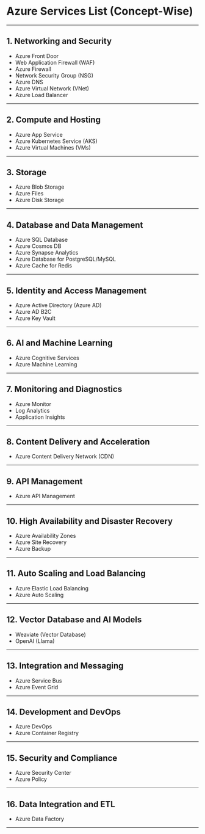 # Azure Services List (Concept-Wise)

---

## **1. Networking and Security**
- Azure Front Door  
- Web Application Firewall (WAF)  
- Azure Firewall  
- Network Security Group (NSG)  
- Azure DNS  
- Azure Virtual Network (VNet)  
- Azure Load Balancer  

---

## **2. Compute and Hosting**
- Azure App Service  
- Azure Kubernetes Service (AKS)  
- Azure Virtual Machines (VMs)  

---

## **3. Storage**
- Azure Blob Storage  
- Azure Files  
- Azure Disk Storage  

---

## **4. Database and Data Management**
- Azure SQL Database  
- Azure Cosmos DB  
- Azure Synapse Analytics  
- Azure Database for PostgreSQL/MySQL  
- Azure Cache for Redis  

---

## **5. Identity and Access Management**
- Azure Active Directory (Azure AD)  
- Azure AD B2C  
- Azure Key Vault  

---

## **6. AI and Machine Learning**
- Azure Cognitive Services  
- Azure Machine Learning  

---

## **7. Monitoring and Diagnostics**
- Azure Monitor  
- Log Analytics  
- Application Insights  

---

## **8. Content Delivery and Acceleration**
- Azure Content Delivery Network (CDN)  

---

## **9. API Management**
- Azure API Management  

---

## **10. High Availability and Disaster Recovery**
- Azure Availability Zones  
- Azure Site Recovery  
- Azure Backup  

---

## **11. Auto Scaling and Load Balancing**
- Azure Elastic Load Balancing  
- Azure Auto Scaling  

---

## **12. Vector Database and AI Models**
- Weaviate (Vector Database)  
- OpenAI (Llama)  

---

## **13. Integration and Messaging**
- Azure Service Bus  
- Azure Event Grid  

---

## **14. Development and DevOps**
- Azure DevOps  
- Azure Container Registry  

---

## **15. Security and Compliance**
- Azure Security Center  
- Azure Policy  

---

## **16. Data Integration and ETL**
- Azure Data Factory  

---